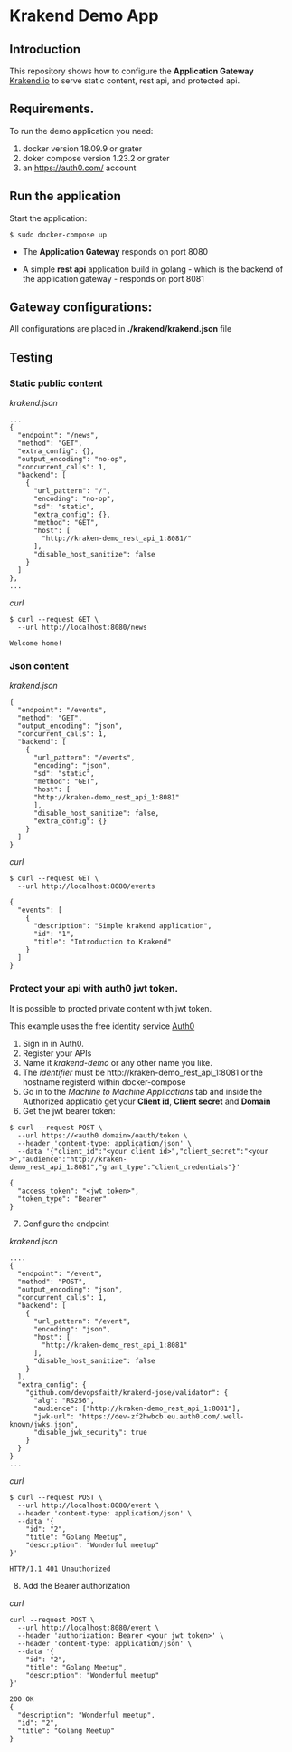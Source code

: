 # Krakend Demo App

## Introduction

This repository shows how to configure the **Application Gateway** [Krakend.io](https://www.krakend.io/) to serve static content, rest api, and protected api.

## Requirements.

To run the demo application you need:

1. docker version 18.09.9 or grater
2. doker compose version 1.23.2 or grater
3. an https://auth0.com/ account

## Run the application

Start the application:

```
$ sudo docker-compose up
```

* The **Application Gateway** responds on port 8080

* A simple **rest api** application build in golang - which is the backend of the application gateway - responds on port 8081

## Gateway configurations:

All configurations are placed in **./krakend/krakend.json** file


## Testing

### Static public content

*krakend.json*
```
...
{
  "endpoint": "/news",
  "method": "GET",
  "extra_config": {},
  "output_encoding": "no-op",
  "concurrent_calls": 1,
  "backend": [
    {
      "url_pattern": "/",
      "encoding": "no-op",
      "sd": "static",
      "extra_config": {},
      "method": "GET",
      "host": [
        "http://kraken-demo_rest_api_1:8081/"
      ],
      "disable_host_sanitize": false
    }
  ]
},
...
```

*curl*
```
$ curl --request GET \
  --url http://localhost:8080/news

Welcome home!
```

### Json content

*krakend.json*
```
{
  "endpoint": "/events",
  "method": "GET",
  "output_encoding": "json",
  "concurrent_calls": 1,
  "backend": [
    {
      "url_pattern": "/events",
      "encoding": "json",
      "sd": "static",
      "method": "GET",
      "host": [
      "http://kraken-demo_rest_api_1:8081"
      ],
      "disable_host_sanitize": false,
      "extra_config": {}
    }
  ]
}
```

*curl*
```
$ curl --request GET \
  --url http://localhost:8080/events

{
  "events": [
    {
      "description": "Simple krakend application",
      "id": "1",
      "title": "Introduction to Krakend"
    }
  ]
}
```

### Protect your api with auth0 jwt token.

It is possible to procted private content with jwt token.

This example uses the free identity service [Auth0](https://auth0.com/)

1. Sign in in Auth0.
2. Register your APIs
3. Name it *krakend-demo* or any other name you like.
4. The *identifier* must be http://kraken-demo_rest_api_1:8081 or the hostname registerd within docker-compose
5. Go in to the *Machine to Machine Applications* tab and inside the Authorized applicatio get your **Client id**, **Client secret** and **Domain**
6. Get the jwt bearer token:

```
$ curl --request POST \
  --url https://<auth0 domain>/oauth/token \
  --header 'content-type: application/json' \
  --data '{"client_id":"<your client id>","client_secret":"<your >","audience":"http://kraken-demo_rest_api_1:8081","grant_type":"client_credentials"}'

{
  "access_token": "<jwt token>",
  "token_type": "Bearer"
}
```

7. Configure the endpoint

*krakend.json*
```
....
{
  "endpoint": "/event",
  "method": "POST",
  "output_encoding": "json",
  "concurrent_calls": 1,
  "backend": [
    {
      "url_pattern": "/event",
      "encoding": "json",
      "host": [
        "http://kraken-demo_rest_api_1:8081"
      ],
      "disable_host_sanitize": false
    }
  ],
  "extra_config": {
    "github.com/devopsfaith/krakend-jose/validator": {
      "alg": "RS256",
      "audience": ["http://kraken-demo_rest_api_1:8081"],
      "jwk-url": "https://dev-zf2hwbcb.eu.auth0.com/.well-known/jwks.json",
      "disable_jwk_security": true
    }
  }
}
...
```

*curl*
```
$ curl --request POST \
  --url http://localhost:8080/event \
  --header 'content-type: application/json' \
  --data '{
	"id": "2",
	"title": "Golang Meetup",
	"description": "Wonderful meetup"
}'

HTTP/1.1 401 Unauthorized
```

8. Add the Bearer authorization

*curl*
```
curl --request POST \
  --url http://localhost:8080/event \
  --header 'authorization: Bearer <your jwt token>' \
  --header 'content-type: application/json' \
  --data '{
	"id": "2",
	"title": "Golang Meetup",
	"description": "Wonderful meetup"
}'

200 OK
{
  "description": "Wonderful meetup",
  "id": "2",
  "title": "Golang Meetup"
}
```

